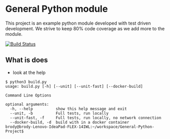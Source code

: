 # General Python module
This project is an example python module developed with test driven development. We strive to keep 80% code coverage as we add more to the module.

[![Build Status](https://travis-ci.org/spudnic/General-Python-Project.svg?branch=master)](https://travis-ci.org/spudnic/General-Python-Project)

## What is does
* look at the help
```
$ python3 build.py 
usage: build.py [-h] [--unit] [--unit-fast] [--docker-build]

Command Line Options

optional arguments:
  -h, --help          show this help message and exit
  --unit, -b          Full tests, run locally
  --unit-fast, -f     Full tests, run locally, no network connection
  --docker-build, -d  build with in a docker container
brody@brody-Lenovo-IdeaPad-FLEX-14IWL:~/workspace/General-Python-Project$ 

```

